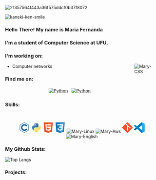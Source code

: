 
 
 ![21357564f443a36f575ddcf0b37f8072](https://user-images.githubusercontent.com/57708477/147961794-07e71617-7252-4976-b520-2e8ed0f143c8.png)

![kaneki-ken-smile](https://user-images.githubusercontent.com/57708477/232054218-a26006e6-63f1-4910-a181-426923ecf7f5.gif)



 ### Hello There! My name is Maria Fernanda

### I'm a student of Computer Science at UFU, 
<!-- currently working on <a href="link">Empresa</a> -->
</h2>

### I'm working on:
<img align="right" alt="Mary-CSS" height="90" width="80" src="https://user-images.githubusercontent.com/57708477/130838973-baf70203-a938-49f7-88ba-93893839e216.png">

- Computer networks

### Find me on:


<p align="center">
 <a href="https://www.linkedin.com/in/maria-fernanda-gouveia-083374218/" target="_blank" rel="noopener noreferrer"> <img src="https://cdn.jsdelivr.net/npm/simple-icons@v3/icons/linkedin.svg" alt="Python" height="40" style="vertical-align:top; margin:4px"></a>
 <a href="mailto:mariagouveia.comp@gmail.com"> <img src="https://cdn.jsdelivr.net/npm/simple-icons@v3/icons/gmail.svg" alt="Python" height="40" style="vertical-align:top; margin:4px"></a>
</p>
 
### Skills:

 
 <div style="display: inline_block"><br> 
 <p align = "center">
  <img alt="Mary-C" height="35" width="35" src="https://github.com/devicons/devicon/blob/master/icons/c/c-line.svg">  
  <img alt="Mary-Python" height="35" width="35" src="https://github.com/devicons/devicon/blob/master/icons/python/python-original.svg">
  <img alt="Mary-HTML" height="35" width="35" src="https://github.com/devicons/devicon/blob/master/icons/html5/html5-original.svg">
  <img alt="Mary-CSS" height="35" width="35" src="https://github.com/devicons/devicon/blob/master/icons/css3/css3-original.svg">
  
  <img alt="Mary-Linux" height="35" width="35" src="https://user-images.githubusercontent.com/57708477/198693268-78e5331e-778f-42ed-9333-0d2fea94e99a.png">
 <img alt="Mary-Aws" height="35" width="35" src="https://user-images.githubusercontent.com/57708477/198695216-f7ab6ac0-d135-4001-9ab0-ff081af10a27.png">
  <img alt="Mary-Git" height="35" width="35" src="https://github.com/devicons/devicon/blob/master/icons/git/git-original.svg">
  <img alt="Mary-Vscode" height="35" width="35" src="https://github.com/devicons/devicon/blob/master/icons/vscode/vscode-original.svg">

  <img  alt="Mary-English" height="35" width="35" src="https://user-images.githubusercontent.com/57708477/130839211-2107f09f-56b6-4e56-9d41-5533930befed.png">
  </p>

###  My Github Stats:
  
   ![Top Langs](https://github-readme-stats.vercel.app/api/top-langs/?username=lordmary&theme=github_dark)
  
### Projects:
</div>
